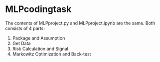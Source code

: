 # MLPcodingtask

The contents of MLPproject.py and MLPproject.ipynb are the same.
Both consists of 4 parts:
  1. Package and Assumption
  2. Get Data
  3. Risk Calculation and Signal
  4. Markowitz Optimization and Back-test
